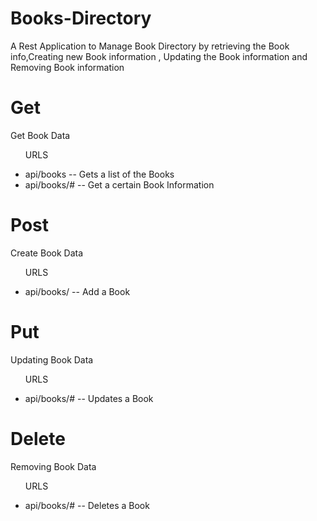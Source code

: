 # Books-Directory
A Rest Application to Manage Book Directory by retrieving the Book info,Creating new Book information , Updating the Book information and Removing Book information 

# Get
Get Book Data 
<ul>
  <dl>URLS</dl>
  <li>api/books   -- Gets a list of the Books</li>
  <li>api/books/#  -- Get a certain Book Information</li>
</ul>


# Post 
Create Book Data
<ul>
  <dl>URLS</dl>
  <li>api/books/   -- Add a Book</li>
</ul>

# Put 
Updating Book Data
<ul>
  <dl>URLS</dl>
  <li>api/books/#   -- Updates a Book</li>
</ul>

# Delete 
Removing Book Data
<ul>
  <dl>URLS</dl>
  <li>api/books/#   -- Deletes a Book</li>
</ul>